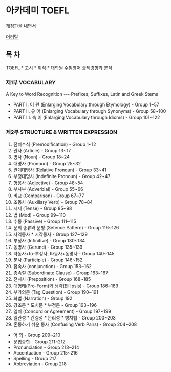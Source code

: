 # 아카데미 TOEFL

[개정판을 내면서](preface1990.md)

[머리말](preface1980.md)

## 목 차

TOEFL * 고시 * 취직 * 대학원 수험영어 출제경향과 분석 


### 제1부 VOCABULARY

A Key to Word Recognition --- Prefixes, Suffixes, Latin and Greek Stems

* PART I. 어 원 (Enlarging Vocabulary through Etymology)	- Group 1~57
* PART II. 유 어 (Enlarging Vocabulary through Synonyms) 	- Group 58~100
* PART III. 숙 어 (Enlarging Vocabulary through Idioms)   	- Group 101~122

### 제2부 STRUCTURE & WRITTEN EXPRESSION

1. 전치수식	  	(Premodification)	- Group 1~12
2. 관사     		(Article) 		- Group 13~17
3. 명사     		(Noun) 			- Group 18~24
4. 대명사 		(Pronoun) 		- Group 25~32
5. 관계대명사 		(Relative Pronoun) 	- Group 33~41
6. 부정대명사 		(Indefinite Pronoun) 	- Group 42~47
7. 형용사 		(Adjective) 		- Group 48~54
8. 부사부 		(Adverbial) 		- Group 55~66
9. 비교 		(Comparison) 		- Group 67~77
10. 조동사 		(Auxiliary Verb) 	- Group 78~84
11. 시제 		(Tense)    		- Group 85~98
12. 법			(Mod)			- Group 99~110
13. 수동		(Passive)		- Group 111~115
14. 문의 종류와 문형	(Setence Pattern)	- Group 116~126
15. 사역동사 * 지각동사		 		- Group 127~129
16. 부정사     		(Infinitive)		- Group 130~134
17. 동명사           	(Gerund)       		- Group 135~139
18. 타동사+to-부정사, 타동사+동명사                - Group 140~145
19. 분사                 (Participle)		- Group 146~152
20. 접속사    		(conjunction)		- Group 153~162
21. 종속절 		(Subordinate Clause)	- Group 163~167
22. 전치사		(Preposition)		- Group 168~185
23. 대형태(Pro-Form)와 생략(Elilipsis)		- Group 186~189
24. 부가의문	        (Tag Question)		- Group 190~191
25. 화법 		(Narration) 		- Group 192
26. 강조문 * 도치문 * 부정문 			- Group 193~196
27. 일치 (Concord or Agreement)			- Group 197~199
28. 일관성 * 간결성 * 논리성 * 병치법		- Group 200~203
29. 혼동하기 쉬운 동사 (Confusing Verb Pairs)	- Group 204~208
* 어 의	     	       		       		- Group 209~210
* 문법종합					- Group 211~212
* Pronunciation					- Group 213~214
* Accentuation					- Group 215~216
* Spelling					- Group 217
* Abbreviation					- Group 218

